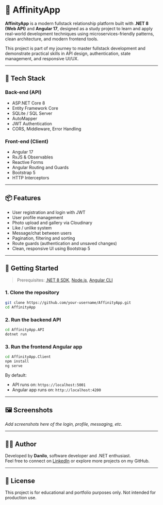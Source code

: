 # 💞 AffinityApp

**AffinityApp** is a modern fullstack relationship platform built with **.NET 8 (Web API)** and **Angular 17**, designed as a study project to learn and apply real-world development techniques using microservices-friendly patterns, clean architecture, and modern frontend tools.

This project is part of my journey to master fullstack development and demonstrate practical skills in API design, authentication, state management, and responsive UI/UX.

---

## 🔧 Tech Stack

### Back-end (API)
- ASP.NET Core 8
- Entity Framework Core
- SQLite / SQL Server
- AutoMapper
- JWT Authentication
- CORS, Middleware, Error Handling

### Front-end (Client)
- Angular 17
- RxJS & Observables
- Reactive Forms
- Angular Routing and Guards
- Bootstrap 5
- HTTP Interceptors

---

## 📦 Features

- User registration and login with JWT
- User profile management
- Photo upload and gallery via Cloudinary
- Like / unlike system
- Message/chat between users
- Pagination, filtering and sorting
- Route guards (authentication and unsaved changes)
- Clean, responsive UI using Bootstrap 5

---

## 🚀 Getting Started

> Prerequisites: [.NET 8 SDK](https://dotnet.microsoft.com/), [Node.js](https://nodejs.org/), [Angular CLI](https://angular.io/cli)

### 1. Clone the repository
```bash
git clone https://github.com/your-username/AffinityApp.git
cd AffinityApp
```

### 2. Run the backend API
```bash
cd AffinityApp.API
dotnet run
```

### 3. Run the frontend Angular app
```bash
cd AffinityApp.Client
npm install
ng serve
```

By default:
- API runs on: `https://localhost:5001`
- Angular app runs on: `http://localhost:4200`

---

## 🖼️ Screenshots

_Add screenshots here of the login, profile, messaging, etc._

---

## 👨‍💻 Author

Developed by **Danilo**, software developer and .NET enthusiast.  
Feel free to connect on [LinkedIn](https://www.linkedin.com/in/your-profile) or explore more projects on my GitHub.

---

## 📄 License

This project is for educational and portfolio purposes only. Not intended for production use.
